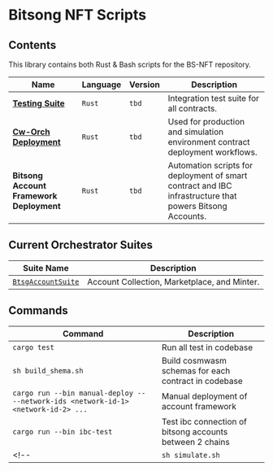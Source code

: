 # Bitsong NFT Scripts

## Contents
This library contains both Rust & Bash scripts for the BS-NFT repository.


| Name | Language | Version | Description |
|----------|----------|----------|----------|
| [**Testing Suite**](./src/test/mod.rs) | `Rust`   | `tbd`  | Integration test suite for all contracts.  |
| [**Cw-Orch Deployment** ](./src/deploy/mod.rs)  | `Rust`   | `tbd`   | Used for production and simulation environment contract deployment workflows.  |
| **Bitsong Account Framework Deployment**  | `Rust` |`tbd`  | Automation scripts for deployment of smart contract and IBC infrastructure that powers Bitsong Accounts.   |


## Current Orchestrator Suites
| Suite Name | Description |
|----------|----------|
| [`BtsgAccountSuite`](./src/deploy/bundles/account.rs#12)| Account Collection, Marketplace, and Minter. |



## Commands 
| Command | Description |
|----------|----------|
| `cargo test` | Run all test in codebase |
| `sh build_shema.sh` | Build cosmwasm schemas for each contract in codebase |
| `cargo run --bin manual-deploy -- --network-ids <network-id-1> <network-id-2> ... ` | Manual deployment of account framework |
| `cargo run --bin ibc-test` | Test ibc connection of bitsong accounts between 2 chains |
<!-- | `sh simulate.sh` | Simulate bs721-bonding-curve iterations | -->